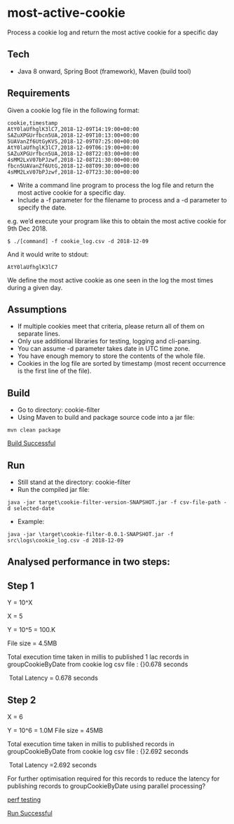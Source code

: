 # most-active-cookie
Process a cookie log and return the most active cookie for a specific day

## Tech

- Java 8 onward, Spring Boot (framework), Maven (build tool)

## Requirements

Given a cookie log file in the following format:

~~~
cookie,timestamp
AtY0laUfhglK3lC7,2018-12-09T14:19:00+00:00
SAZuXPGUrfbcn5UA,2018-12-09T10:13:00+00:00
5UAVanZf6UtGyKVS,2018-12-09T07:25:00+00:00
AtY0laUfhglK3lC7,2018-12-09T06:19:00+00:00
SAZuXPGUrfbcn5UA,2018-12-08T22:03:00+00:00
4sMM2LxV07bPJzwf,2018-12-08T21:30:00+00:00
fbcn5UAVanZf6UtG,2018-12-08T09:30:00+00:00
4sMM2LxV07bPJzwf,2018-12-07T23:30:00+00:00
~~~

- Write a command line program to process the log file and return the most active cookie for a specific day. 
- Include a -f parameter for the filename to process and a -d parameter to specify the date.

e.g. we’d execute your program like this to obtain the most active cookie for 9th Dec 2018.

~~~
$ ./[command] -f cookie_log.csv -d 2018-12-09
~~~

And it would write to stdout:

~~~
AtY0laUfhglK3lC7
~~~

We define the most active cookie as one seen in the log the most times during a given day.

## Assumptions

- If multiple cookies meet that criteria, please return all of them on separate lines.
- Only use additional libraries for testing, logging and cli-parsing.
- You can assume -d parameter takes date in UTC time zone.
- You have enough memory to store the contents of the whole file.
- Cookies in the log file are sorted by timestamp (most recent occurrence is the first line of the file).

## Build

- Go to directory: cookie-filter
- Using Maven to build and package source code into a jar file: 

~~~
mvn clean package
~~~

[Build Successful](https://imgur.com/a/fCR0DIT)

## Run

- Still stand at the directory: cookie-filter
- Run the compiled jar file:

~~~
java -jar target\cookie-filter-version-SNAPSHOT.jar -f csv-file-path -d selected-date
~~~

- Example:

~~~
java -jar \target\cookie-filter-0.0.1-SNAPSHOT.jar -f src\logs\cookie_log.csv -d 2018-12-09

~~~

## Analysed performance in two steps:

## Step 1 

Y = 10^X

X = 5

Y = 10^5 = 100.K  

File size = 4.5MB

Total execution time taken in millis to published 1 lac records in groupCookieByDate from cookie log csv file : {}0.678 seconds

 Total Latency  = 0.678  seconds


## Step 2

X = 6 

Y = 10^6 = 1.0M 
File size = 45MB

Total execution time taken in millis to published records in groupCookieByDate from cookie log csv file : {}2.692 seconds

 Total Latency  =2.692 seconds


For further optimisation required  for this records to reduce the latency for publishing records to groupCookieByDate using parallel processing?


 [perf testing](https://imgur.com/a/ShG6yVd)
 

[Run Successful](https://imgur.com/a/GpnwVpV)
